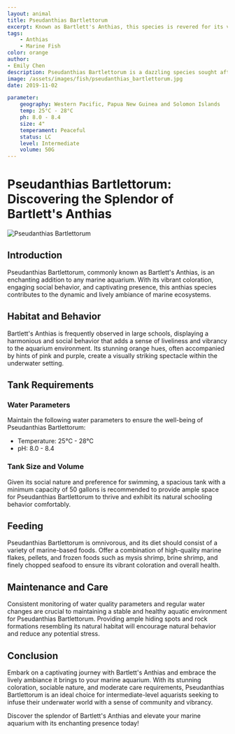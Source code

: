 ```yaml
---
layout: animal
title: Pseudanthias Bartlettorum
excerpt: Known as Bartlett's Anthias, this species is revered for its vibrant coloration and social behavior. It is often found in large schools, creating a captivating spectacle within the aquarium.
tags:
    - Anthias
    - Marine Fish
color: orange
author:
- Emily Chen
description: Pseudanthias Bartlettorum is a dazzling species sought after for its lively nature and stunning hues.
image: /assets/images/fish/pseudanthias_bartlettorum.jpg
date: 2019-11-02

parameter:
    geography: Western Pacific, Papua New Guinea and Solomon Islands
    temp: 25°C - 28°C
    ph: 8.0 - 8.4
    size: 4"
    temperament: Peaceful
    status: LC
    level: Intermediate
    volume: 50G
---
```


# Pseudanthias Bartlettorum: Discovering the Splendor of Bartlett's Anthias

![Pseudanthias Bartlettorum](pseudanthias_bartlettorum.jpg)

## Introduction

Pseudanthias Bartlettorum, commonly known as Bartlett's Anthias, is an enchanting addition to any marine aquarium. With its vibrant coloration, engaging social behavior, and captivating presence, this anthias species contributes to the dynamic and lively ambiance of marine ecosystems.

## Habitat and Behavior

Bartlett's Anthias is frequently observed in large schools, displaying a harmonious and social behavior that adds a sense of liveliness and vibrancy to the aquarium environment. Its stunning orange hues, often accompanied by hints of pink and purple, create a visually striking spectacle within the underwater setting.

## Tank Requirements

### Water Parameters

Maintain the following water parameters to ensure the well-being of Pseudanthias Bartlettorum:

- Temperature: 25°C - 28°C
- pH: 8.0 - 8.4

### Tank Size and Volume

Given its social nature and preference for swimming, a spacious tank with a minimum capacity of 50 gallons is recommended to provide ample space for Pseudanthias Bartlettorum to thrive and exhibit its natural schooling behavior comfortably.

## Feeding

Pseudanthias Bartlettorum is omnivorous, and its diet should consist of a variety of marine-based foods. Offer a combination of high-quality marine flakes, pellets, and frozen foods such as mysis shrimp, brine shrimp, and finely chopped seafood to ensure its vibrant coloration and overall health.

## Maintenance and Care

Consistent monitoring of water quality parameters and regular water changes are crucial to maintaining a stable and healthy aquatic environment for Pseudanthias Bartlettorum. Providing ample hiding spots and rock formations resembling its natural habitat will encourage natural behavior and reduce any potential stress.

## Conclusion

Embark on a captivating journey with Bartlett's Anthias and embrace the lively ambiance it brings to your marine aquarium. With its stunning coloration, sociable nature, and moderate care requirements, Pseudanthias Bartlettorum is an ideal choice for intermediate-level aquarists seeking to infuse their underwater world with a sense of community and vibrancy.

Discover the splendor of Bartlett's Anthias and elevate your marine aquarium with its enchanting presence today!
